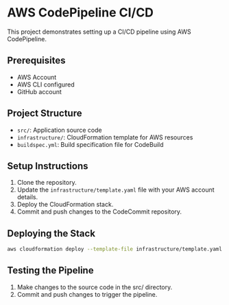 # AWS CodePipeline CI/CD

This project demonstrates setting up a CI/CD pipeline using AWS CodePipeline.

## Prerequisites

- AWS Account
- AWS CLI configured
- GitHub account

## Project Structure

- `src/`: Application source code
- `infrastructure/`: CloudFormation template for AWS resources
- `buildspec.yml`: Build specification file for CodeBuild

## Setup Instructions

1. Clone the repository.
2. Update the `infrastructure/template.yaml` file with your AWS account details.
3. Deploy the CloudFormation stack.
4. Commit and push changes to the CodeCommit repository.

## Deploying the Stack

```sh
aws cloudformation deploy --template-file infrastructure/template.yaml --stack-name my-codepipeline-stack --capabilities CAPABILITY_NAMED_IAM
```

## Testing the Pipeline

1. Make changes to the source code in the src/ directory.
2. Commit and push changes to trigger the pipeline.

